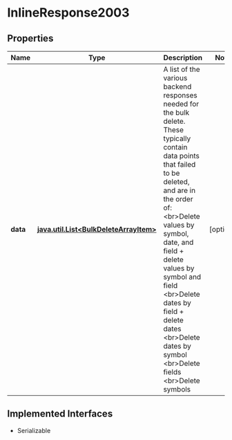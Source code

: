 

# InlineResponse2003


## Properties

Name | Type | Description | Notes
------------ | ------------- | ------------- | -------------
**data** | [**java.util.List&lt;BulkDeleteArrayItem&gt;**](BulkDeleteArrayItem.md) | A list of the various backend responses needed for the bulk delete. These typically contain data points that failed to be deleted, and are in the order of: &lt;br&gt;Delete values by symbol, date, and field + delete values by symbol and field &lt;br&gt;Delete dates by field + delete dates &lt;br&gt;Delete dates by symbol &lt;br&gt;Delete fields &lt;br&gt;Delete symbols |  [optional]


## Implemented Interfaces

* Serializable


